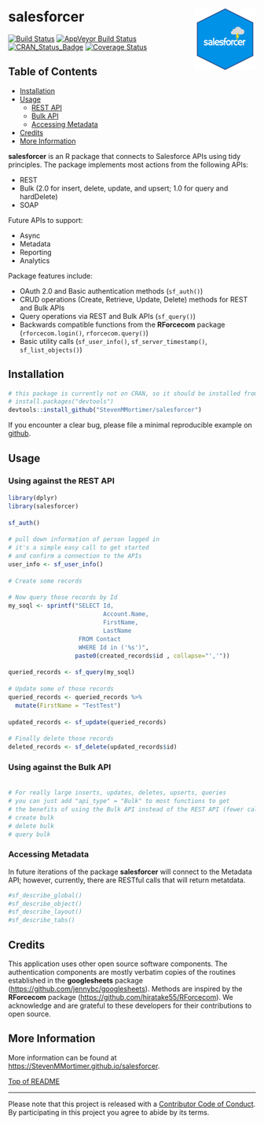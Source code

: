 
salesforcer <img src="man/figures/logo.png" align="right" />
============================================================

[![Build Status](https://travis-ci.org/StevenMMortimer/salesforcer.svg?branch=master)](https://travis-ci.org/StevenMMortimer/salesforcer) [![AppVeyor Build Status](https://ci.appveyor.com/api/projects/status/github/StevenMMortimer/salesforcer?branch=master&svg=true)](https://ci.appveyor.com/project/StevenMMortimer/salesforcer) [![CRAN\_Status\_Badge](http://www.r-pkg.org/badges/version/salesforcer)](http://cran.r-project.org/package=salesforcer) [![Coverage Status](https://codecov.io/gh/StevenMMortimer/salesforcer/branch/master/graph/badge.svg)](https://codecov.io/gh/StevenMMortimer/salesforcer?branch=master)

Table of Contents
-----------------

-   [Installation](#installation)
-   [Usage](#usage)
    -   [REST API](#using-against-the-rest-api)
    -   [Bulk API](#using-against-the-bulk-api)
    -   [Accessing Metadata](#accessing-metadata)
-   [Credits](#credits)
-   [More Information](#more-information)

**salesforcer** is an R package that connects to Salesforce APIs using tidy principles. The package implements most actions from the following APIs:

-   REST
-   Bulk (2.0 for insert, delete, update, and upsert; 1.0 for query and hardDelete)
-   SOAP

Future APIs to support:

-   Async
-   Metadata
-   Reporting
-   Analytics

Package features include:

-   OAuth 2.0 and Basic authentication methods (`sf_auth()`)
-   CRUD operations (Create, Retrieve, Update, Delete) methods for REST and Bulk APIs
-   Query operations via REST and Bulk APIs (`sf_query()`)
-   Backwards compatible functions from the **RForcecom** package (`rforcecom.login()`, `rforcecom.query()`)
-   Basic utility calls (`sf_user_info()`, `sf_server_timestamp()`, `sf_list_objects()`)

Installation
------------

``` r
# this package is currently not on CRAN, so it should be installed from GitHub
# install.packages("devtools")
devtools::install_github("StevenMMortimer/salesforcer")
```

If you encounter a clear bug, please file a minimal reproducible example on [github](https://github.com/StevenMMortimer/salesforcer/issues).

Usage
-----

### Using against the REST API

``` r
library(dplyr)
library(salesforcer)

sf_auth()

# pull down information of person logged in
# it's a simple easy call to get started 
# and confirm a connection to the APIs
user_info <- sf_user_info()

# Create some records

# Now query those records by Id
my_soql <- sprintf("SELECT Id, 
                           Account.Name, 
                           FirstName, 
                           LastName 
                    FROM Contact 
                    WHERE Id in ('%s')", 
                   paste0(created_records$id , collapse="','"))

queried_records <- sf_query(my_soql)

# Update some of those records
queried_records <- queried_records %>%
  mutate(FirstName = "TestTest")

updated_records <- sf_update(queried_records)

# Finally delete those records
deleted_records <- sf_delete(updated_records$id)
```

### Using against the Bulk API

``` r

# For really large inserts, updates, deletes, upserts, queries 
# you can just add "api_type" = "Bulk" to most functions to get 
# the benefits of using the Bulk API instead of the REST API (fewer calls, speedier)
# create bulk
# delete bulk
# query bulk
```

### Accessing Metadata

In future iterations of the package **salesforcer** will connect to the Metadata API; however, currently, there are RESTful calls that will return metatdata.

``` r
#sf_describe_global()
#sf_describe_object()
#sf_describe_layout()
#sf_describe_tabs()
```

Credits
-------

This application uses other open source software components. The authentication components are mostly verbatim copies of the routines established in the **googlesheets** package (<https://github.com/jennybc/googlesheets>). Methods are inspired by the **RForcecom** package (<https://github.com/hiratake55/RForcecom>). We acknowledge and are grateful to these developers for their contributions to open source.

More Information
----------------

More information can be found at <https://StevenMMortimer.github.io/salesforcer>.

[Top of README](#salesforcer-)

------------------------------------------------------------------------

Please note that this project is released with a [Contributor Code of Conduct](CONDUCT.md). By participating in this project you agree to abide by its terms.
